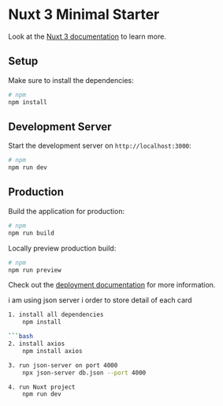 # Nuxt 3 Minimal Starter

Look at the [Nuxt 3 documentation](https://nuxt.com/docs/getting-started/introduction) to learn more.

## Setup

Make sure to install the dependencies:

```bash
# npm
npm install
```

## Development Server

Start the development server on `http://localhost:3000`:

```bash
# npm
npm run dev
```

## Production

Build the application for production:

```bash
# npm
npm run build
```

Locally preview production build:

```bash
# npm
npm run preview
```

Check out the [deployment documentation](https://nuxt.com/docs/getting-started/deployment) for more information.


<!-- project guidance -->

i am using json server i order to store detail of each card

```bash
1. install all dependencies
    npm install

```bash
2. install axios
    npm install axios
```

```bash
3. run json-server on port 4000
    npx json-server db.json --port 4000
```

```bash
4. run Nuxt project
    npm run dev
```

